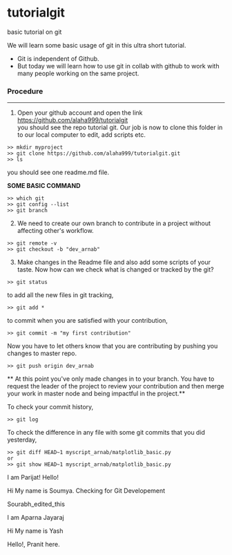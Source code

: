 # tutorialgit
basic tutorial on git

We will learn some basic usage of git in this ultra short tutorial.
- Git is independent of Github.
- But today we will learn how to use git in collab with github to work with many people working on the same project.

### Procedure
---
1. Open your github account and open the link https://github.com/alaha999/tutorialgit<br>
you should see the repo tutorial git. Our job is now to clone this folder in to our local computer to edit, add scripts etc.
```
>> mkdir myproject
>> git clone https://github.com/alaha999/tutorialgit.git
>> ls
```
you should see one readme.md file.

**SOME BASIC COMMAND**

```
>> which git
>> git config --list
>> git branch
```

2. We need to create our own branch to contribute in a project without affecting other's workflow.

```
>> git remote -v
>> git checkout -b "dev_arnab"
```

3. Make changes in the Readme file and also add some scripts of your taste.
Now how can we check what is changed or tracked by the git?


```
>> git status
```
to add all the new files in git tracking,

```
>> git add *
```

to commit when you are satisfied with your contribution,

```
>> git commit -m "my first contribution" 
```

Now you have to let others know that you are contributing by pushing you changes to master repo.

```
>> git push origin dev_arnab
```

** At this point you've only made changes in to your branch. You have to request the leader of the project to review your contribution and then merge your work in master node and being impactful in the project.**


To check your commit history,

```
>> git log
```
To check the difference in any file with some git commits that you did yesterday,

```
>> git diff HEAD~1 myscript_arnab/matplotlib_basic.py
or
>> git show HEAD~1 myscript_arnab/matplotlib_basic.py
```
I am Parijat! Hello!

Hi My name is Soumya. Checking for Git Developement

Sourabh_edited_this

I am Aparna Jayaraj

Hi My name is Yash


Hello!, Pranit here.